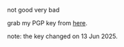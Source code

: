 not good very bad

grab my PGP key from [here](https://keys.openpgp.org/search?q=me%40flippo.cc).

note: the key changed on 13 Jun 2025.
